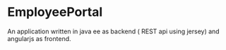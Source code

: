 EmployeePortal
==============
An application written in java ee as backend ( REST api using jersey) and angularjs as frontend.
